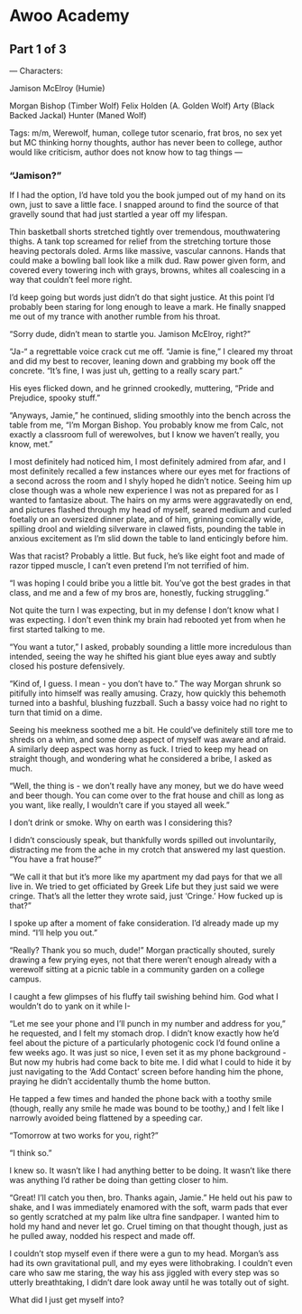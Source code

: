 # Awoo Academy

## Part 1 of 3

—
Characters: 

Jamison McElroy (Humie)

Morgan Bishop (Timber Wolf)
Felix Holden (A. Golden Wolf)
Arty (Black Backed Jackal)
Hunter (Maned Wolf)

Tags: m/m, Werewolf, human, college tutor scenario, frat bros, no sex yet but MC thinking horny thoughts, author has never been to college, author would like criticism, author does not know how to tag things
—

### “Jamison?”

If I had the option, I’d have told you the book jumped out of my hand on its own, just to save a little face. I snapped around to find the source of that gravelly sound that had just startled a year off my lifespan.

Thin basketball shorts stretched tightly over tremendous, mouthwatering thighs. A tank top screamed for relief from the stretching torture those heaving pectorals doled. Arms like massive, vascular cannons. Hands that could make a bowling ball look like a milk dud. Raw power given form, and covered every towering inch with grays, browns, whites all coalescing in a way that couldn’t feel more right.

I’d keep going but words just didn’t do that sight justice. At this point I’d probably been staring for long enough to leave a mark. He finally snapped me out of my trance with another rumble from his throat.

“Sorry dude, didn’t mean to startle you. Jamison McElroy, right?” 

“Ja-“ a regrettable voice crack cut me off. “Jamie is fine,” I cleared my throat and did my best to recover, leaning down and grabbing my book off the concrete. “It’s fine, I was just uh, getting to a really scary part.” 

His eyes flicked down, and he grinned crookedly, muttering, “Pride and Prejudice, spooky stuff.”

“Anyways, Jamie,” he continued, sliding smoothly into the bench across the table from me, “I’m Morgan Bishop. You probably know me from Calc, not exactly a classroom full of werewolves, but I know we haven’t really, you know, met.”

I most definitely had noticed him, I most definitely admired from afar, and I most definitely recalled a few instances where our eyes met for fractions of a second across the room and I shyly hoped he didn’t notice. Seeing him up close though was a whole new experience I was not as prepared for as I wanted to fantasize about. The hairs on my arms were aggravatedly on end, and pictures flashed through my head of myself, seared medium and curled foetally on an oversized dinner plate, and of him, grinning comically wide, spilling drool and wielding silverware in clawed fists, pounding the table in anxious excitement as I’m slid down the table to land enticingly before him. 

Was that racist? Probably a little. But fuck, he’s like eight foot and made of razor tipped muscle, I can’t even pretend I’m not terrified of him. 

“I was hoping I could bribe you a little bit. You’ve got the best grades in that class, and me and a few of my bros are, honestly, fucking struggling.” 

Not quite the turn I was expecting, but in my defense I don’t know what I was expecting. I don’t even think my brain had rebooted yet from when he first started talking to me. 

“You want a tutor,” I asked, probably sounding a little more incredulous than intended, seeing the way he shifted his giant blue eyes away and  subtly closed his posture defensively. 

“Kind of, I guess. I mean - you don’t have to.” The way Morgan shrunk so pitifully into himself was really amusing. Crazy, how quickly this behemoth turned into a bashful, blushing fuzzball. Such a bassy voice had no right to turn that timid on a dime.

Seeing his meekness soothed me a bit. He could’ve definitely still tore me to shreds on a whim, and some deep aspect of myself was aware and afraid. A similarly deep aspect was horny as fuck. I tried to keep my head on straight though, and wondering what he considered a bribe, I asked as much. 

“Well, the thing is - we don’t really have any money, but we do have weed and beer though. You can come over to the frat house and chill as long as you want, like really, I wouldn’t care if you stayed all week.”

I don’t drink or smoke. Why on earth was I considering this? 

I didn’t consciously speak, but thankfully words spilled out involuntarily, distracting me from the ache in my crotch that answered my last question. “You have a frat house?” 

“We call it that but it’s more like my apartment my dad pays for that we all live in. We tried to get officiated by Greek Life but they just said we were cringe. That’s all the letter they wrote said, just  ‘Cringe.’ How fucked up is that?”

I spoke up after a moment of fake consideration. I’d already made up my mind. “I’ll help you out.”

“Really? Thank you so much, dude!” Morgan practically shouted, surely drawing a few prying eyes, not that there weren’t enough already with a werewolf sitting at a picnic table in a community garden on a college campus. 

I caught a few glimpses of his fluffy tail swishing behind him. God what I wouldn’t do to yank on it while I- 

“Let me see your phone and I’ll punch in my number and address for you,” he requested, and I felt my stomach drop. I didn’t know exactly how he’d feel about the picture of a particularly photogenic cock I’d found online a few weeks ago. It was just so nice, I even set it as my phone background - But now my hubris had come back to bite me. I did what I could to hide it by just navigating to the ‘Add Contact’ screen before handing him the phone, praying he didn’t accidentally thumb the home button. 

He tapped a few times and handed the phone back with a toothy smile (though, really any smile he made was bound to be toothy,) and I felt like I narrowly avoided being flattened by a speeding car. 

“Tomorrow at two works for you, right?”

“I think so.” 

I knew so. It wasn’t like I had anything better to be doing. It wasn’t like there was anything I’d rather be doing than getting closer to him. 

“Great! I’ll catch you then, bro. Thanks again, Jamie.” He held out his paw to shake, and I was immediately enamored with the soft, warm pads that ever so gently scratched at my palm like ultra fine sandpaper. I wanted him to hold my hand and never let go. Cruel timing on that thought though,  just as he pulled away, nodded his respect and made off. 

I couldn’t stop myself even if there were a gun to my head. Morgan’s ass had its own gravitational pull, and my eyes were lithobraking. I couldn’t even care who saw me staring, the way his ass jiggled with every step was so utterly breathtaking, I didn’t dare look away until he was totally out of sight.

What did I just get myself into?